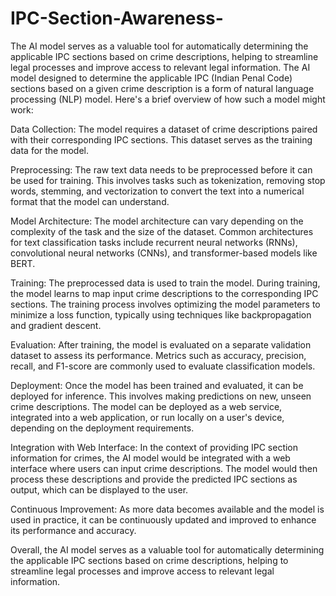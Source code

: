 # IPC-Section-Awareness-
The AI model serves as a valuable tool for automatically determining the applicable IPC sections based on crime descriptions, helping to streamline legal processes and improve access to relevant legal information.
The AI model designed to determine the applicable IPC (Indian Penal Code) sections based on a given crime description is a form of natural language processing (NLP) model. Here's a brief overview of how such a model might work:

Data Collection: The model requires a dataset of crime descriptions paired with their corresponding IPC sections. This dataset serves as the training data for the model.

Preprocessing: The raw text data needs to be preprocessed before it can be used for training. This involves tasks such as tokenization, removing stop words, stemming, and vectorization to convert the text into a numerical format that the model can understand.

Model Architecture: The model architecture can vary depending on the complexity of the task and the size of the dataset. Common architectures for text classification tasks include recurrent neural networks (RNNs), convolutional neural networks (CNNs), and transformer-based models like BERT.

Training: The preprocessed data is used to train the model. During training, the model learns to map input crime descriptions to the corresponding IPC sections. The training process involves optimizing the model parameters to minimize a loss function, typically using techniques like backpropagation and gradient descent.

Evaluation: After training, the model is evaluated on a separate validation dataset to assess its performance. Metrics such as accuracy, precision, recall, and F1-score are commonly used to evaluate classification models.

Deployment: Once the model has been trained and evaluated, it can be deployed for inference. This involves making predictions on new, unseen crime descriptions. The model can be deployed as a web service, integrated into a web application, or run locally on a user's device, depending on the deployment requirements.

Integration with Web Interface: In the context of providing IPC section information for crimes, the AI model would be integrated with a web interface where users can input crime descriptions. The model would then process these descriptions and provide the predicted IPC sections as output, which can be displayed to the user.

Continuous Improvement: As more data becomes available and the model is used in practice, it can be continuously updated and improved to enhance its performance and accuracy.

Overall, the AI model serves as a valuable tool for automatically determining the applicable IPC sections based on crime descriptions, helping to streamline legal processes and improve access to relevant legal information.
